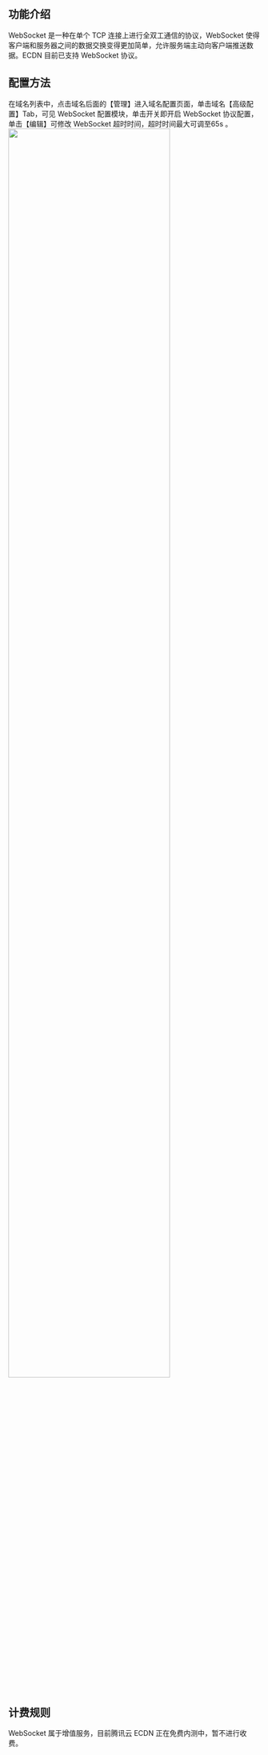 
## 功能介绍
WebSocket 是一种在单个 TCP 连接上进行全双工通信的协议，WebSocket 使得客户端和服务器之间的数据交换变得更加简单，允许服务端主动向客户端推送数据。ECDN 目前已支持 WebSocket 协议。

## 配置方法
在域名列表中，点击域名后面的【管理】进入域名配置页面，单击域名【高级配置】Tab，可见 WebSocket 配置模块，单击开关即开启 WebSocket 协议配置，单击【编辑】可修改 WebSocket 超时时间，超时时间最大可调至65s 。
 <img src="https://main.qcloudimg.com/raw/a7d3635ce62b095bdc16442b54f865e8.png" style="width:80%">
 
## 计费规则
WebSocket 属于增值服务，目前腾讯云 ECDN 正在免费内测中，暂不进行收费。
